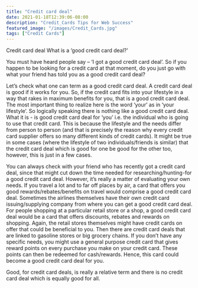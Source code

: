 ```yaml
---
title: "Credit card deal"
date: 2021-01-18T12:39:06-08:00
description: "Credit_Cards Tips for Web Success"
featured_image: "/images/Credit_Cards.jpg"
tags: ["Credit Cards"]
---
```


Credit card deal
What is a ‘good credit card deal?’

You must have heard people say – ‘I got a good credit card deal’. So if you happen to be looking for a credit card at that moment, do you just go with what your friend has told you as a good credit card deal? 

Let’s check what one can term as a good credit card deal. A credit card deal is good if it works for you. So, if the credit card fits into your lifestyle in a way that rakes in maximum benefits for you, that is a good credit card deal. The most important thing to realize here is the word ‘your’ as in ‘your lifestyle’. So logically speaking there is nothing like a good credit card deal. What it is - is good credit card deal for ‘you’ i.e. the individual who is going to use that credit card. This is because the lifestyle and the needs differ from person to person (and that is precisely the reason why every credit card supplier offers so many different kinds of credit cards). It might be true in some cases (where the lifestyle of two individuals/friends is similar) that the credit card deal which is good for one be good for the other too, however, this is just in a few cases. 

You can always check with your friend who has recently got a credit card deal, since that might cut down the time needed for researching/hunting-for a good credit card deal. However, it’s really a matter of evaluating your own needs. If you travel a lot and to far off places by air, a card that offers you good rewards/rebates/benefits on travel would comprise a good credit card deal. Sometimes the airlines themselves have their own credit card issuing/supplying company from where you can get a good credit card deal.  For people shopping at a particular retail store or a shop, a good credit card deal would be a card that offers discounts, rebates and rewards on shopping. Again, the retail stores themselves might have credit cards on offer that could be beneficial to you. Then there are credit card deals that are linked to gasoline stores or big grocery chains. If you don’t have any specific needs, you might use a general purpose credit card that gives reward points on every purchase you make on your credit card. These points can then be redeemed for cash/rewards. Hence, this card could become a good credit card deal for you. 

Good, for credit card deals, is really a relative term and there is no credit card deal which is equally good for all.
 

